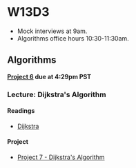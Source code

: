 # W13D3
* Mock interviews at 9am.
* Algorithms office hours 10:30-11:30am.

## Algorithms

__[Project 6](./algorithms/w13d2/project6) due at 4:29pm PST__

### Lecture: Dijkstra's Algorithm

#### Readings
* [Dijkstra](./algorithms/w13d3/dijkstra.md)

#### Project
* [Project 7 - Dijkstra's Algorithm](./algorithms/w13d3/project7)
